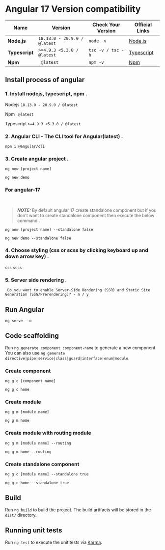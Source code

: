 # Angular 17 Version compatibility

| Name           | Version                      | Check Your Version | Official Links                                        |
| -------------- | ---------------------------- | ------------------ | ----------------------------------------------------- |
| **Node.js**    | `18.13.0 - 20.9.0 / @latest` | `node -v`          | [Node.js](https://nodejs.org/en)                      |
| **Typescript** | `>=4.9.3 <5.3.0 / @latest`   | `tsc -v / tsc -h`  | [Typescript](https://www.typescriptlang.org/download) |
| **Npm** | ` @latest`   | `npm -v`  | [Npm](https://docs.npmjs.com/downloading-and-installing-node-js-and-npm) |

## Install process of angular

### 1. Install nodejs, typescript, npm .

Nodejs `18.13.0 - 20.9.0 / @latest`
<br/>

Npm ` @latest`
<br/>

Typescript `>=4.9.3 <5.3.0 / @latest`

### 2. Angular CLI - The CLI tool for Angular(latest) .

```
npm i @angular/cli
```
### 3. Create angular project .

`ng new [project name]`

```
ng new demo
```
### For angular-17 
<br/>

> **_NOTE:_**  By default angular 17 create standalone component but if you don't want to create standalone component then execute the below command  .
 
`ng new [project name] --standalone false`
```
ng new demo --standalone false
```

### 4. Choose styling (css or scss by clicking keyboard up and down arrow key) .

`css`
`scss`

### 5. Server side rendering  .

` Do you want to enable Server-Side Rendering (SSR) and Static Site Generation (SSG/Prerendering)? - n / y` 


## Run Angular 

```
ng serve --o
```

## Code scaffolding

Run `ng generate component component-name` to generate a new component. You can also use `ng generate directive|pipe|service|class|guard|interface|enum|module`.

### Create component

  `ng g c [component name]` 

```
ng g c home 
```
### Create module

  `ng g m [module name]` 

```
ng g m home 
```

### Create module with routing module

  `ng g m [module name] --routing` 

```
ng g m home --routing
```
### Create standalone component

  `ng g c [module name] --standalone true` 

```
ng g c home --standalone true
```


## Build

Run `ng build` to build the project. The build artifacts will be stored in the `dist/` directory.

## Running unit tests

Run `ng test` to execute the unit tests via [Karma](https://karma-runner.github.io).



